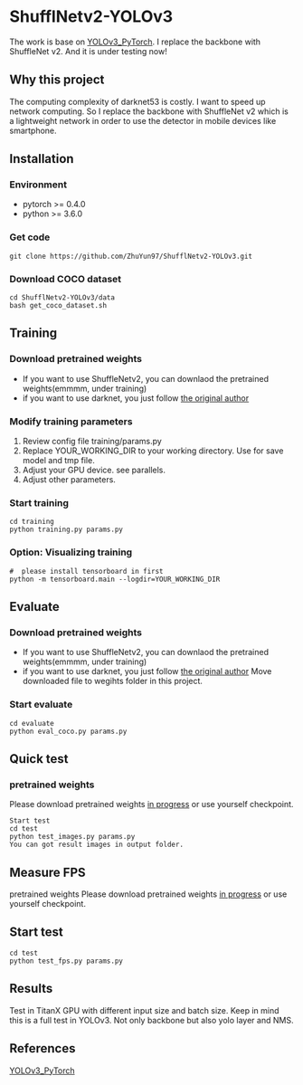 # ShufflNetv2-YOLOv3
The work is base on [YOLOv3_PyTorch](https://github.com/BobLiu20/YOLOv3_PyTorch). I replace the backbone with ShuffleNet v2. And it is under testing now!
## Why this project
The computing complexity of darknet53 is costly. I want to speed up network computing. So I replace the backbone with ShuffleNet v2 which is a lightweight network in order to use the detector in mobile devices like smartphone. 
## Installation
### Environment
- pytorch >= 0.4.0
- python >= 3.6.0

### Get code
```git clone https://github.com/ZhuYun97/ShufflNetv2-YOLOv3.git```

### Download COCO dataset
```
cd ShufflNetv2-YOLOv3/data
bash get_coco_dataset.sh
```

## Training
### Download pretrained weights
- If you want to use ShuffleNetv2, you can downlaod the pretrained weights(emmmm, under training)
- if you want to use darknet, you just follow [the original author](https://github.com/BobLiu20/YOLOv3_PyTorch)

### Modify training parameters
1. Review config file training/params.py
2. Replace YOUR_WORKING_DIR to your working directory. Use for save model and tmp file.
3. Adjust your GPU device. see parallels.
4. Adjust other parameters.

### Start training
```
cd training
python training.py params.py
```

### Option: Visualizing training
```
#  please install tensorboard in first
python -m tensorboard.main --logdir=YOUR_WORKING_DIR   
```
## Evaluate
### Download pretrained weights
- If you want to use ShuffleNetv2, you can downlaod the pretrained weights(emmmm, under training)
- if you want to use darknet, you just follow [the original author](https://github.com/BobLiu20/YOLOv3_PyTorch)
Move downloaded file to wegihts folder in this project.

### Start evaluate
```
cd evaluate
python eval_coco.py params.py
```

## Quick test
### pretrained weights
Please download pretrained weights [in progress]() or use yourself checkpoint.
```
Start test
cd test
python test_images.py params.py
You can got result images in output folder.
```

## Measure FPS
pretrained weights
Please download pretrained weights [in progress]() or use yourself checkpoint.

## Start test
```
cd test
python test_fps.py params.py
```
## Results
Test in TitanX GPU with different input size and batch size.
Keep in mind this is a full test in YOLOv3. Not only backbone but also yolo layer and NMS.

## References
[YOLOv3_PyTorch](https://github.com/BobLiu20/YOLOv3_PyTorch)
